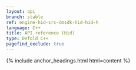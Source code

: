 ```yaml
---
layout: api
branch: stable
ref: engine-hid-src-dmsdk-hid-hid-h
language: C++
title: API reference (Hid)
type: Defold C++
pagefind_exclude: true
---
```

{% include anchor_headings.html html=content %}